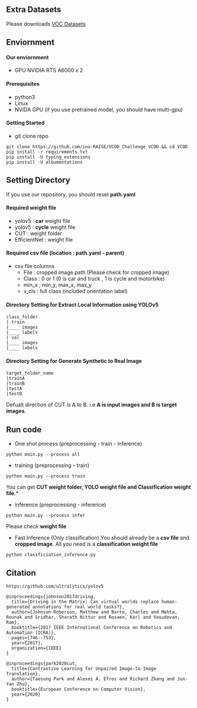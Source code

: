 ## Extra Datasets

Please downloads <a href='https://fcav.engin.umich.edu/projects/driving-in-the-matrix'>VOC Datasets</a>

## Enviornment

#### Our enviornment
- GPU NVIDIA RTS A6000 x 2
#### Prerequisites
- python3
- Linux
- NVIDA GPU (if you use pretrained model, you should have multi-gpu)
#### Getting Started
- git clone repo
```
git clone https://github.com/inu-RAISE/VCOD_Challenge VCOD && cd VCOD
pip install -r requirements.txt
pip install -U typing_extensions
pip install -U albumentations
```
## Setting Directory
If you use our repository, you should reset **path.yaml**

#### Required weight file
- yolov5 :  **car** weight file
- yolov5 : **cycle** weight file
- CUT : weight folder
- EfficientNet : weight file

#### Required csv file (location : path.yaml - parent)
- csv file columns
  - File : cropped image path (Please check for cropped image)
  - Class : 0 or 1 (0 is car and truck , 1 is cycle and motorbike)
  - min_x , min_y, max_x, max_y
  - v_cls : full class (included orientation label)

#### Directory Setting for Extract Local Information using YOLOv5
```
class_folder
| train
|____ images
|____ labels
| val
|____ images
|____ labels
```
#### Directory Setting for Generate Synthetic to Real Image
```
target_folder_name
|trainA
|trainB
|testA
|testB
```
Defualt direction of CUT  is A to B. i.e **A is input images and B is target images**.

## Run code

- One shot process (preprocessing - train - inference)
 ```
 python main.py --process all 
```
- training (preprocessing - train)
```
python main.py --process train
```
You can get **CUT weight folder, YOLO weight file and Classification weight file.***
- inference (preprocessing - inference)
```
python main.py --process infer
```
Please check **weight file**
- Fast Inference (Only classification)
You should already be a **csv file** and **cropped image**. All you need is a **classification weight file**
```
python classficiation_inference.py
```
## Citation

```
https://github.com/ultralytics/yolov5

@inproceedings{johnson2017driving,
  title={Driving in the Matrix: Can virtual worlds replace human-generated annotations for real world tasks?},
  author={Johnson-Roberson, Matthew and Barto, Charles and Mehta, Rounak and Sridhar, Sharath Nittur and Rosaen, Karl and Vasudevan, Ram},
  booktitle={2017 IEEE International Conference on Robotics and Automation (ICRA)},
  pages={746--753},
  year={2017},
  organization={IEEE}
}

@inproceedings{park2020cut,
  title={Contrastive Learning for Unpaired Image-to-Image Translation},
  author={Taesung Park and Alexei A. Efros and Richard Zhang and Jun-Yan Zhu},
  booktitle={European Conference on Computer Vision},
  year={2020}
}
```
